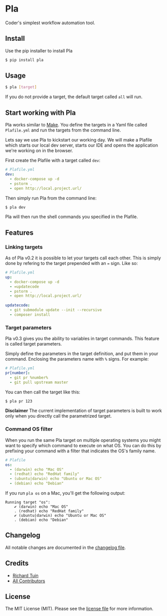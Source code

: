 # Pla

Coder's simplest workflow automation tool.

## Install

Use the pip installer to install Pla

``` bash
$ pip install pla
```

## Usage

```bash
$ pla [target]
```

If you do not provide a target, the default target called `all` will run.

## Start working with Pla

Pla works similar to [Make](https://www.gnu.org/software/make/). You define the targets in a Yaml file called `Plafile.yml`
and run the targets from the command line.

Lets say we use Pla to kickstart our working day. We will make a Plafile which starts our local dev server, starts our IDE
 and opens the application we're working on in the browser.
 
First create the Plafile with a target called `dev`:

```yaml
# Plafile.yml
dev:
  - docker-compose up -d
  - pstorm .
  - open http://local.project.url/
```

Then simply run Pla from the command line:
```bash
$ pla dev
```

Pla will then run the shell commands you specified in the Plafile.

## Features

### Linking targets

As of Pla v0.2 it is possible to let your targets call each other. This is simply done by refering to the target 
prepended with an `=` sign. Like so:

```yaml
# Plafile.yml
up:
  - docker-compose up -d
  - =updatecode
  - pstorm .
  - open http://local.project.url/
  
updatecode:
  - git submodule update --init --recursive
  - composer install
```

### Target parameters

Pla v0.3 gives you the ability to variables in target commands. This feature is called target parameters.
 
Simply define the parameters in the target definition, and put them in your command. Enclosing the parameters name with 
`%` signs. For example:

```yaml
# Plafile.yml
pr[number]:
  - git pr %number%
  - git pull upstream master
```

You can then call the target like this:

```bash
$ pla pr 123
```

  **Disclaimer** The current implementation of target parameters is built to work only when you directly call the
  parametrized target.
  
### Command OS filter

When you run the same Pla target on multiple operating systems you might want to specify which command to execute on what OS.
You can do this by prefixing your command with a filter that indicates the OS's family name.
 
```yaml
# Plafile
os:
  - (darwin) echo "Mac OS"
  - (redhat) echo "RedHat family"
  - (ubuntu|darwin) echo "Ubuntu or Mac OS"
  - (debian) echo "Debian"
```

If you run `pla os` on a Mac, you'll get the following output:
```
Running target "os":
    ✔ (darwin) echo "Mac OS"
    . (redhat) echo "RedHat family"
    ✔ (ubuntu|darwin) echo "Ubuntu or Mac OS"
    . (debian) echo "Debian"
```

## Changelog

All notable changes are documented in the [changelog file](CHANGELOG.md).

## Credits

- [Richard Tuin](https://github.com/rtuin)
- [All Contributors](../../contributors)

## License

The MIT License (MIT). Please see the [license file](LICENSE) for more information.
